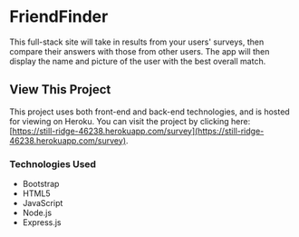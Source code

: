 # FriendFinder
This full-stack site will take in results from your users' surveys, then compare their answers with those from other users. The app will then display the name and picture of the user with the best overall match.

## View This Project
This project uses both front-end and back-end technologies, and is hosted for viewing on Heroku. You can visit the project by clicking here: [https://still-ridge-46238.herokuapp.com/survey](https://still-ridge-46238.herokuapp.com/survey).

### Technologies Used
* Bootstrap
* HTML5
* JavaScript
* Node.js
* Express.js
